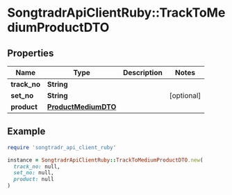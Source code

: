 # SongtradrApiClientRuby::TrackToMediumProductDTO

## Properties

| Name | Type | Description | Notes |
| ---- | ---- | ----------- | ----- |
| **track_no** | **String** |  |  |
| **set_no** | **String** |  | [optional] |
| **product** | [**ProductMediumDTO**](ProductMediumDTO.md) |  |  |

## Example

```ruby
require 'songtradr_api_client_ruby'

instance = SongtradrApiClientRuby::TrackToMediumProductDTO.new(
  track_no: null,
  set_no: null,
  product: null
)
```

